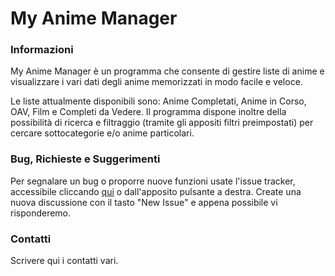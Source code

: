 # My Anime Manager
### Informazioni
My Anime Manager è un programma che consente di gestire liste di anime e visualizzare i vari dati degli anime memorizzati in modo facile e veloce.

Le liste attualmente disponibili sono: Anime Completati, Anime in Corso, OAV, Film e Completi da Vedere. Il programma dispone inoltre della possibilità di ricerca e filtraggio (tramite gli appositi filtri preimpostati) per cercare sottocategorie e/o anime particolari.


### Bug, Richieste e Suggerimenti
Per segnalare un bug o proporre nuove funzioni usate l'issue tracker, accessibile cliccando [qui](https://github.com/MyAnimeManager/MyAnimeManager/issues) o dall'apposito pulsante a destra. Create una nuova discussione con il tasto "New Issue" e appena possibile vi risponderemo.

### Contatti
Scrivere qui i contatti vari.
